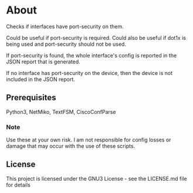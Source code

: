 # About
Checks if interfaces have port-security on them.

Could be useful if port-security is required. Could also be useful if dot1x is being used and port-security should not be used.
 
If port-security is found, the whole interface's config is reported in the JSON report that is generated.

If no interface has port-security on the device, then the device is not included in the JSON report.

## Prerequisites

Python3, NetMiko, TextFSM, CiscoConfParse

### Note

Use these at your own risk. I am not responsible for config losses or damage that may occur with the use of these scripts.

## License

This project is licensed under the GNU3 License - see the LICENSE.md file for details
